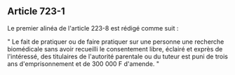 Article 723-1
----
Le premier alinéa de l'article 223-8 est rédigé comme suit :

" Le fait de pratiquer ou de faire pratiquer sur une personne une recherche
biomédicale sans avoir recueilli le consentement libre, éclairé et exprès de
l'intéressé, des titulaires de l'autorité parentale ou du tuteur est puni de
trois ans d'emprisonnement et de 300 000 F d'amende. "
